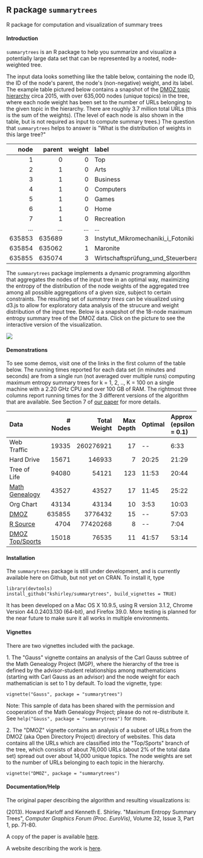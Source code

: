 ## R package `summarytrees`

R package for computation and visualization of summary trees

#### Introduction

`summarytrees` is an R package to help you summarize and visualize a potentially large data set that can be represented by a rooted, node-weighted tree.

The input data looks something like the table below, containing the node ID, the ID of the node's parent, the node's (non-negative) weight, and its label. The example table pictured below contains a snapshot of the [DMOZ topic hierarchy](http://www.dmoz.org/) circa 2015, with over 635,000 nodes (unique topics) in the tree, where each node weight has been set to the number of URLs belonging to the given topic in the hierarchy. There are roughly 3.7 million total URLs (this is the sum of the weights). (The level of each node is also shown in the table, but is not required as input to compute summary trees.) The question that `summarytrees` helps to answer is "What is the distribution of weights in this large tree?"

|   node| parent| weight|label                                 | level|
|------:|------:|------:|:-------------------------------------|-----:|
|      1|      0|      0|Top                                   |     1|
|      2|      1|      0|Arts                                  |     2|
|      3|      1|      0|Business                              |     2|
|      4|      1|      0|Computers                             |     2|
|      5|      1|      0|Games                                 |     2|
|      6|      1|      0|Home                                  |     2|
|      7|      1|      0|Recreation                            |     2|
|    ...|    ...|   ...|...                                    |   ...|
| 635853| 635689|      3|Instytut_Mikromechaniki_i_Fotoniki    |    15|
| 635854| 635062|      1|Maronite                              |    15|
| 635855| 635074|      3|Wirtschaftsprüfung_und_Steuerberatung |    15|

The `summarytrees` package implements a dynamic programming algorithm that aggregates the nodes of the input tree in an optimal way, maximizing the entropy of the distribution of the node weights of the aggregated tree among all possible aggregations of a given size, subject to certain constraints. The resulting set of *summary trees* can be visualized using d3.js to allow for exploratory data analysis of the strucure and weight distribution of the input tree. Below is a snapshot of the 18-node maximum entropy summary tree of the DMOZ data. Click on the picture to see the interactive version of the visualization.

<a href='http://www.research.att.com/~kshirley/summarytrees/dmoz'>
<img src='http://www.research.att.com/~kshirley/figures/dmoz-readme.png'>
</a>

#### Demonstrations

To see some demos, visit one of the links in the first column of the table below. The running times reported for each data set (in minutes and seconds) are from a single run (not averaged over multiple runs) computing maximum entropy summary trees for k = 1, 2, .., K = 100 on a single machine with a 2.20 GHz CPU and over 100 GB of RAM. The rightmost three columns report running times for the 3 different versions of the algorithm that are available. See Section 7 of [our paper](http://www.research.att.com/~kshirley/papers/KarloffShirleyWebsite.pdf) for more details.

|Data            | # Nodes| Total Weight| Max Depth|Optimal |Approx (epsilon = 0.1) |Approx (epsilon = 0.5) |Greedy |
|:---------------|-------:|------------:|---------:|:-------|:-------------------------|:-------------------------|:------|
|Web Traffic     |   19335|    260276921|        17|--    |6:33                      |1:10                      |0:03   |
|Hard Drive      |   15671|       146933|         7|20:25   |21:29                     |3:01                      |0:02   |
|Tree of Life    |   94080|        54121|       123|11:53   |20:44                     |2:34                      |0:09   |
|[Math Genealogy](http://www.research.att.com/~kshirley/summarytrees/gauss)  |   43527|        43527|        17|11:45   |25:22                     |2:45                      |0:04   |
|Org Chart       |   43134|        43134|        10|3:53    |10:03                     |0:52                      |0:03   |
|[DMOZ](http://www.research.att.com/~kshirley/summarytrees/dmoz)            |  635855|      3776432|        15|--    |57:03                     |7:56                      |0:54   |
|[R Source](http://www.research.att.com/~kshirley/summarytrees/Rsource)        |    4704|     77420268|         8|--    |7:04                      |1:20                      |0:00   |
|[DMOZ Top/Sports](http://www.research.att.com/~kshirley/summarytrees/dmozsports) |   15018|        76535|        11|41:57   |53:14                     |6:02                      |0:01   |


#### Installation

The `summarytrees` package is still under development, and is currently available here on Github, but not yet on CRAN. To install it, type
```{r}
library(devtools)
install_github("kshirley/summarytrees", build_vignettes = TRUE)
```

It has been developed on a Mac OS X 10.9.5, using R version 3.1.2, Chrome Version 44.0.2403.130 (64-bit), and Firefox 39.0. More testing is planned for the near future to make sure it all works in multiple environments.

#### Vignettes

There are two vignettes included with the package.

1\. The "Gauss" vignette contains an analysis of the Carl Gauss subtree of the Math Genealogy Project (MGP), where the hierarchy of the tree is defined by the advisor-student relationships among mathematicians (starting with Carl Gauss as an advisor) and the node weight for each mathematician is set to 1 by default. To load the vignette, type:
```{r}
vignette("Gauss", package = "summarytrees")
```
Note: This sample of data has been shared with the permission and cooperation of the Math Genealogy Project; please do not re-distribute it. See `help("Gauss", package = "summarytrees")` for more.

2\. The "DMOZ" vignette contains an analysis of a subset of URLs from the DMOZ (aka Open Directory Project) directory of websites. This data contains all the URLs which are classified into the "Top/Sports" branch of the tree, which consists of about 76,000 URLs (about 2% of the total data set) spread out over about 14,000 unique topics. The node weights are set to the number of URLs belonging to each topic in the hierarchy.
```{r}
vignette("DMOZ", package = "summarytrees")
```

<!--
3. The "RSource" vignette contains an analysis of the file structure of the source code of R (version 3.2.1), where node weights are set to the sizes (in bytes) of the files, and the directory structure defines the hierarchy.
```{r}
vignette("Rsource", package = "summarytrees")
```
-->

#### Documentation/Help

The original paper describing the algorithm and resulting visualizations is:

(2013). Howard Karloff and Kenneth E. Shirley. "Maximum Entropy Summary Trees", 
<i>Computer Graphics Forum (Proc. EuroVis)</i>, Volume 32, Issue 3, Part 1, pp. 71-80.

A copy of the paper is available [here](http://www.research.att.com/~kshirley/papers/KarloffShirleyWebsite.pdf).

A website describing the work is [here](http://www.research.att.com/~kshirley/summarytrees).


